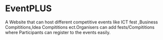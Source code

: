 # EventPLUS
A Website that can host different competitive events like ICT fest ,Business Compititions,Idea Compititions ect.Organisers can add fests/Compititions where Participants can register to the events easily.
